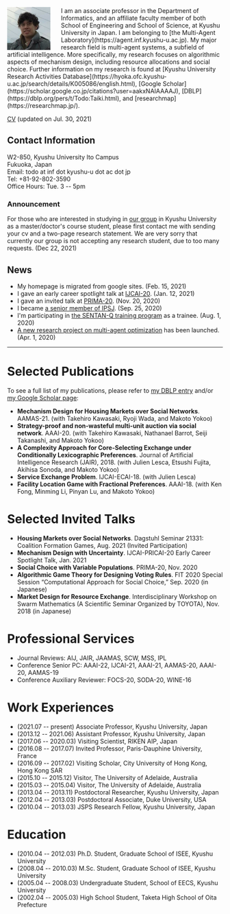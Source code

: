 <img style="float:left; width:20%; margin:0px 25px 0px 0px;" src="0CA2D243-FB59-4E77-9A62-49973F6A3F42.jpeg" />
I am an associate professor in the Department of Informatics, and an affiliate faculty member of both School of Engineering and School of Science, at Kyushu University in Japan. I am belonging to [the Multi-Agent Laboratory](https://agent.inf.kyushu-u.ac.jp). My major research field is multi-agent systems, a subfield of artificial intelligence. More specifically, my research focuses on algorithmic aspects of mechanism design, including resource allocations and social choice. Further information on my research is found at 
[Kyushu University Research Activities Database](https://hyoka.ofc.kyushu-u.ac.jp/search/details/K005086/english.html), 
[Google Scholar](https://scholar.google.co.jp/citations?user=aakxNAIAAAAJ),
[DBLP](https://dblp.org/pers/t/Todo:Taiki.html), and
[researchmap](https://researchmap.jp/).

[CV](cv-202107.pdf) (updated on Jul. 30, 2021)

<!--
**Contact Information**:
-->
## Contact Information
W2-850, Kyushu University Ito Campus <br/>
Fukuoka, Japan <br/>
Email: todo at inf dot kyushu-u dot ac dot jp <br/>
Tel: +81-92-802-3590 <br/>
Office Hours: Tue. 3 -- 5pm
<!-- Room 825, West 2 Building <br> 
Kyushu University Ito Campus <br>
Motooka 744, Nishi-Ward, Fukuoka-City <br>  
Fukuoka Prefecture, 819-0395 Japan <br> -->

### Announcement
For those who are interested in studying in [our group](https://agent.inf.kyushu-u.ac.jp/join-us/) in Kyushu University as a master/doctor's course student, please first contact me with sending your cv and a two-page research statement. We are very sorry that currently our group is not accepting any research student, due to too many requests. (Dec 22, 2021)

## News
- My homepage is migrated from google sites. (Feb. 15, 2021)
- I gave an early career spotlight talk at [IJCAI-20](https://ijcai20.org/). (Jan. 12, 2021)
- I gave an invited talk at [PRIMA-20](http://uchiya.web.nitech.ac.jp/prima2020/). (Nov. 20, 2020)
- I became [a senior member of IPSJ](http://www.ipsj.or.jp/annai/aboutipsj/seniormember/seniormember.html). (Sep. 25, 2020)
- I'm participating in [the SENTAN-Q training program](https://sentan-q.kyushu-u.ac.jp/) as a trainee. (Aug. 1, 2020)
- [A new research project on multi-agent optimization](https://agent.inf.kyushu-u.ac.jp/20H00587/) has been launched. (Apr. 1, 2020)

- - -

# Selected Publications
To see a full list of my publications, please refer to [my DBLP entry](https://dblp.org/pid/67/7117.html) and/or [my Google Scholar page](https://scholar.google.com/citations?user=aakxNAIAAAAJ):
- **Mechanism Design for Housing Markets over Social Networks**. AAMAS-21. (with Takehiro Kawasaki, Ryoji Wada, and Makoto Yokoo)
- **Strategy-proof and non-wasteful multi-unit auction via social network**. AAAI-20. (with Takehiro Kawasaki, Nathanael Barrot, Seiji Takanashi, and Makoto Yokoo)
- **A Complexity Approach for Core-Selecting Exchange under Conditionally Lexicographic Preferences**. Journal of Artificial Intelligence Research (JAIR), 2018. (with Julien Lesca, Etsushi Fujita, Akihisa Sonoda, and Makoto Yokoo)
- **Service Exchange Problem**. IJCAI-ECAI-18. (with Julien Lesca)
- **Facility Location Game with Fractional Preferences**. AAAI-18. (with Ken Fong, Minming Li, Pinyan Lu, and Makoto Yokoo)

# Selected Invited Talks
- **Housing Markets over Social Networks**. Dagstuhl Seminar 21331: Coalition Formation Games, Aug. 2021 (Invited Participation)
- **Mechanism Design with Uncertainty**. IJCAI-PRICAI-20 Early Career Spotlight Talk, Jan. 2021
- **Social Choice with Variable Populations**. PRIMA-20, Nov. 2020
- **Algorithmic Game Theory for Designing Voting Rules**. FIT 2020 Special Session “Computational Approach for Social Choice,” Sep. 2020 (in Japanese)
- **Market Design for Resource Exchange**. Interdisciplinary Workshop on Swarm Mathematics (A Scientific Seminar Organized by TOYOTA), Nov. 2018 (in Japanese)
<!--
- **Fairness and False-name-proofness in Randomized Allocation of a Divisible Good**. Dagstuhl Seminar 16232: Fair Division, Jun. 2016 (Invited Participation)
-->

# Professional Services
- Journal Reviews: AIJ, JAIR, JAAMAS, SCW, MSS, IPL
- Conference Senior PC: AAAI-22, IJCAI-21, AAAI-21, AAMAS-20, AAAI-20, AAMAS-19
- Conference Auxiliary Reviewer: FOCS-20, SODA-20, WINE-16

# Work Experiences
- (2021.07 -- present) Associate Professor, Kyushu University, Japan
- (2013.12 -- 2021.06) Assistant Professor, Kyushu University, Japan
- (2017.06 -- 2020.03) Visiting Scientist, RIKEN AIP, Japan
- (2016.08 -- 2017.07) Invited Professor, Paris-Dauphine University, France
- (2016.09 -- 2017.02) Visiting Scholar, City University of Hong Kong, Hong Kong SAR
- (2015.10 -- 2015.12) Visitor, The University of Adelaide, Australia
- (2015.03 -- 2015.04) Visitor, The University of Adelaide, Australia
- (2013.04 -- 2013.11) Postdoctoral Researcher, Kyushu University, Japan
- (2012.04 -- 2013.03) Postdoctoral Associate, Duke University, USA
- (2010.04 -- 2013.03) JSPS Research Fellow, Kyushu University, Japan

# Education
- (2010.04 -- 2012.03) Ph.D. Student, Graduate School of ISEE, Kyushu University
- (2008.04 -- 2010.03) M.Sc. Student, Graduate School of ISEE, Kyushu University
- (2005.04 -- 2008.03) Undergraduate Student, School of EECS, Kyushu University
- (2002.04 -- 2005.03) High School Student, Taketa High School of Oita Prefecture

